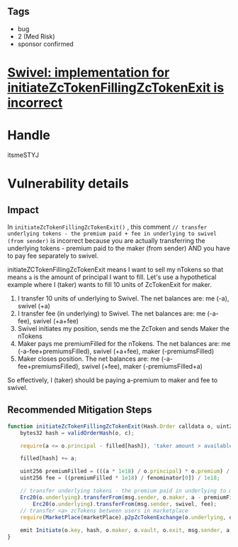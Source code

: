 ## Tags

- bug
- 2 (Med Risk)
- sponsor confirmed

# [Swivel: implementation for initiateZcTokenFillingZcTokenExit is incorrect](https://github.com/code-423n4/2021-09-swivel-findings/issues/38) 

# Handle

itsmeSTYJ


# Vulnerability details

## Impact

In `initiateZcTokenFillingZcTokenExit()` , this comment `// transfer underlying tokens - the premium paid + fee in underlying to swivel (from sender)`  is incorrect because you are actually transferring the underlying tokens - premium paid to the maker (from sender) AND you have to pay fee separately to swivel.

initiateZCTokenFillingZcTokenExit means I want to sell my nTokens so that means `a` is the amount of principal I want to fill. Let's use a hypothetical example where I (taker) wants to fill 10 units of ZcTokenExit for maker.

1. I transfer 10 units of underlying to Swivel. The net balances are: me (-a), swivel (+a)
2. I transfer fee (in underlying) to Swivel. The net balances are: me (-a-fee), swivel (+a+fee) 
3. Swivel initiates my position, sends me the ZcToken and sends Maker the nTokens
4. Maker pays me premiumFilled for the nTokens. The net balances are: me (-a-fee+premiumsFilled), swivel (+a+fee), maker (-premiumsFilled)
5. Maker closes position. The net balances are: me (-a-fee+premiumsFilled), swivel (+fee), maker (-premiumsFilled+a)

So effectively, I (taker) should be paying a-premium to maker and fee to swivel.

## Recommended Mitigation Steps

```jsx
function initiateZcTokenFillingZcTokenExit(Hash.Order calldata o, uint256 a, Sig.Components calldata c) internal {
    bytes32 hash = validOrderHash(o, c);

    require(a <= o.principal - filled[hash]), 'taker amount > available volume'); // Note: you don't need to wrap these in brackets because if you look at the https://docs.soliditylang.org/en/latest/cheatsheet.html#order-of-precedence-of-operators, subtraction will always go before comparison 

    filled[hash] += a;

    uint256 premiumFilled = (((a * 1e18) / o.principal) * o.premium) / 1e18;
    uint256 fee = ((premiumFilled * 1e18) / fenominator[0]) / 1e18;

    // transfer underlying tokens - the premium paid in underlying to maker (from sender)
    Erc20(o.underlying).transferFrom(msg.sender, o.maker, a - premiumFilled);
		Erc20(o.underlying).transferFrom(msg.sender, swivel, fee);
    // transfer <a> zcTokens between users in marketplace
    require(MarketPlace(marketPlace).p2pZcTokenExchange(o.underlying, o.maturity, o.maker, msg.sender, a), 'zcToken exchange failed');
            
    emit Initiate(o.key, hash, o.maker, o.vault, o.exit, msg.sender, a, premiumFilled);
}
```

